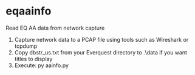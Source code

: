 # eqaainfo
Read EQ AA data from network capture

1. Capture network data to a PCAP file using tools such as Wireshark or tcpdump
2. Copy dbstr_us.txt from your Everquest directory to .\data if you want titles to display
3. Execute: py aainfo.py <path to pcap file>